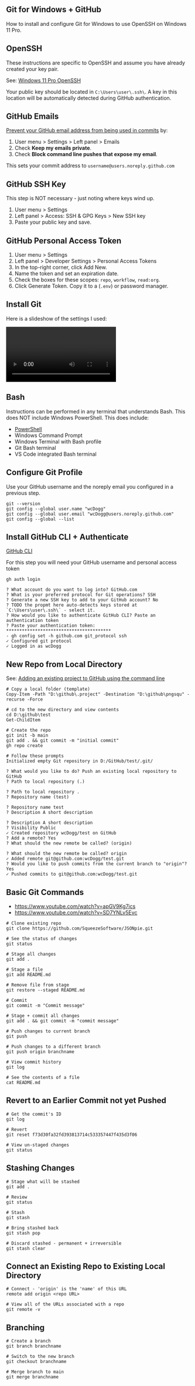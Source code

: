 ## Git for Windows + GitHub

How to install and configure Git for Windows to use OpenSSH on Windows 11 Pro.

## OpenSSH

These instructions are specific to OpenSSH and assume you have already created your key pair. 

See: [Windows 11 Pro OpenSSH](windows-11-pro-openSSH.md)

Your public key should be located in `C:\Users\user\.ssh\`. A key in this location will be automatically detected during GitHub authentication.

## GitHub Emails

[Prevent your GitHub email address from being used in commits](https://docs.github.com/en/account-and-profile/setting-up-and-managing-your-personal-account-on-github/managing-email-preferences/setting-your-commit-email-address) by: 

1. User menu > Settings > Left panel > Emails
2. Check **Keep my emails private**.
3. Check **Block command line pushes that expose my email**.

This sets your commit address to `username@users.noreply.github.com`

## GitHub SSH Key

This step is NOT necessary - just noting where keys wind up. 

1. User menu > Settings 
1. Left panel > Access: SSH & GPG Keys > New SSH key
1. Paste your public key and save. 

## GitHub Personal Access Token

1. User menu > Settings
2. Left panel > Developer Settings > Personal Access Tokens 
3. In the top-right corner, click Add New.
4. Name the token and set an expiration date. 
5. Check the boxes for these scopes: `repo`, `workflow`, `read:org`. 
6. Click Generate Token. Copy it to a (`.env`) or password manager.

## Install Git

Here is a slideshow of the settings I used: 

![](./images/git-install/git-install.mp4)

## Bash

Instructions can be performed in any terminal that understands Bash. This does NOT include Windows PowerShell. This does include:

* [PowerShell](https://github.com/PowerShell/PowerShell)
* Windows Command Prompt 
* Windows Terminal with Bash profile
* Git Bash terminal 
* VS Code integrated Bash terminal

## Configure Git Profile

Use your GitHub username and the noreply email you configured in a previous step. 

```
git --version
git config --global user.name "wcDogg"
git config --global user.email "wcDogg@users.noreply.github.com"
git config --global --list
```

## Install GitHub CLI + Authenticate

[GitHub CLI](https://cli.github.com/)

For this step you will need your GitHub username and personal access token 

```
gh auth login

? What account do you want to log into? GitHub.com
? What is your preferred protocol for Git operations? SSH
? Generate a new SSH key to add to your GitHub account? No
? TODO the propmt here auto-detects keys stored at `C:\Users\user\.ssh\` - select it.
? How would you like to authenticate GitHub CLI? Paste an authentication token
? Paste your authentication token: ****************************************
- gh config set -h github.com git_protocol ssh
✓ Configured git protocol
✓ Logged in as wcDogg
```

## New Repo from Local Directory

See: [Adding an existing project to GitHub using the command line](https://docs.github.com/en/get-started/importing-your-projects-to-github/importing-source-code-to-github/adding-an-existing-project-to-github-using-the-command-line)

```
# Copy a local folder (template)
Copy-Item -Path "D:\github\.project" -Destination "D:\github\pngsqu" -recurse -Force

# cd to the new directory and view contents
cd D:\github\test
Get-ChildItem

# Create the repo
git init -b main
git add . && git commit -m "initial commit"
gh repo create

# Follow these prompts
Initialized empty Git repository in D:/GitHub/test/.git/

? What would you like to do? Push an existing local repository to GitHub
? Path to local repository (.)

? Path to local repository .
? Repository name (test)

? Repository name test
? Description A short description

? Description A short description
? Visibility Public
✓ Created repository wcDogg/test on GitHub
? Add a remote? Yes
? What should the new remote be called? (origin)

? What should the new remote be called? origin
✓ Added remote git@github.com:wcDogg/test.git
? Would you like to push commits from the current branch to "origin"? Yes
✓ Pushed commits to git@github.com:wcDogg/test.git
```

## Basic Git Commands

* https://www.youtube.com/watch?v=apGV9Kg7ics
* https://www.youtube.com/watch?v=SD7YNLv5Evc

```
# Clone existing repo
git clone https://github.com/SqueezeSoftware/JSONpie.git

# See the status of changes
git status

# Stage all changes
git add .

# Stage a file
git add README.md

# Remove file from stage
git restore --staged README.md

# Commit 
git commit -m "Commit message"

# Stage + commit all changes
git add . && git commit -m "commit message"

# Push changes to current branch
git push

# Push changes to a different branch
git push origin branchname

# View commit history
git log

# See the contents of a file
cat README.md
```

## Revert to an Earlier Commit not yet Pushed

```
# Get the commit's ID
git log

# Revert
git reset f73d30fa32fd393813714c533357447f435d3f06

# View un-staged changes
git status
```

## Stashing Changes 

```
# Stage what will be stashed
git add .

# Review
git status

# Stash 
git stash

# Bring stashed back
git stash pop

# Discard stashed - permanent + irreversible
git stash clear
```

## Connect an Existing Repo to Existing Local Directory

```
# Connect - 'origin' is the 'name' of this URL
remote add origin <repo URL>

# View all of the URLs associated with a repo
git remote -v
```

## Branching

```
# Create a branch
git branch branchname

# Switch to the new branch
git checkout branchname

# Merge branch to main
git merge branchname


```

